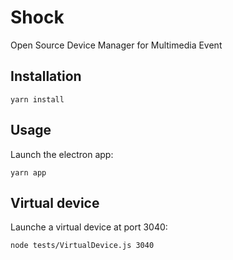 # Shock

Open Source Device Manager for Multimedia Event

## Installation

    yarn install

## Usage

Launch the electron app:

    yarn app

## Virtual device

Launche a virtual device at port 3040:

    node tests/VirtualDevice.js 3040
